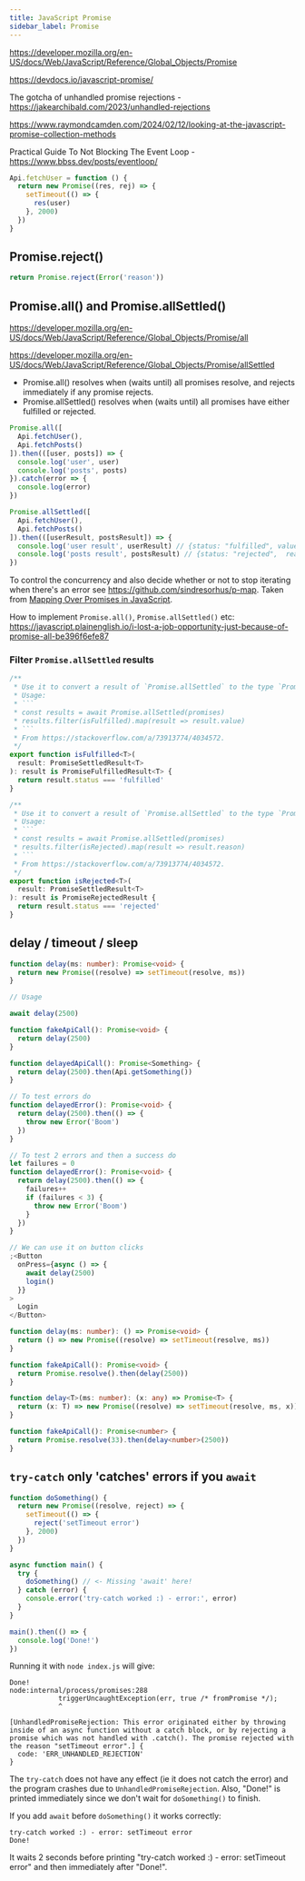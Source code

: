 ```yaml
---
title: JavaScript Promise
sidebar_label: Promise
---
```


https://developer.mozilla.org/en-US/docs/Web/JavaScript/Reference/Global_Objects/Promise

https://devdocs.io/javascript-promise/

The gotcha of unhandled promise rejections - https://jakearchibald.com/2023/unhandled-rejections

https://www.raymondcamden.com/2024/02/12/looking-at-the-javascript-promise-collection-methods

Practical Guide To Not Blocking The Event Loop - https://www.bbss.dev/posts/eventloop/

```js
Api.fetchUser = function () {
  return new Promise((res, rej) => {
    setTimeout(() => {
      res(user)
    }, 2000)
  })
}
```

## Promise.reject()

```js
return Promise.reject(Error('reason'))
```

## Promise.all() and Promise.allSettled()

https://developer.mozilla.org/en-US/docs/Web/JavaScript/Reference/Global_Objects/Promise/all

https://developer.mozilla.org/en-US/docs/Web/JavaScript/Reference/Global_Objects/Promise/allSettled

- Promise.all() resolves when (waits until) all promises resolve, and rejects immediately if any promise rejects.
- Promise.allSettled() resolves when (waits until) all promises have either fulfilled or rejected.

<!-- prettier-ignore -->
```js
Promise.all([
  Api.fetchUser(),
  Api.fetchPosts()
]).then(([user, posts]) => {
  console.log('user', user)
  console.log('posts', posts)
}).catch(error => {
  console.log(error)
})
```

<!-- prettier-ignore -->
```js
Promise.allSettled([
  Api.fetchUser(),
  Api.fetchPosts()
]).then(([userResult, postsResult]) => {
  console.log('user result', userResult) // {status: "fulfilled", value: {username: 'albert'}},
  console.log('posts result', postsResult) // {status: "rejected",  reason: Error: some error happened}
})
```

To control the concurrency and also decide whether or not to stop iterating when there's an error see https://github.com/sindresorhus/p-map. Taken from [Mapping Over Promises in JavaScript](https://www.telerik.com/blogs/mapping-promises-javascript).

How to implement `Promise.all()`, `Promise.allSettled()` etc: https://javascript.plainenglish.io/i-lost-a-job-opportunity-just-because-of-promise-all-be396f6efe87

### Filter `Promise.allSettled` results

````ts
/**
 * Use it to convert a result of `Promise.allSettled` to the type `PromiseFulfilledResult`.
 * Usage:
 * ```
 * const results = await Promise.allSettled(promises)
 * results.filter(isFulfilled).map(result => result.value)
 * ```
 * From https://stackoverflow.com/a/73913774/4034572.
 */
export function isFulfilled<T>(
  result: PromiseSettledResult<T>
): result is PromiseFulfilledResult<T> {
  return result.status === 'fulfilled'
}

/**
 * Use it to convert a result of `Promise.allSettled` to the type `PromiseRejectedResult`.
 * Usage:
 * ```
 * const results = await Promise.allSettled(promises)
 * results.filter(isRejected).map(result => result.reason)
 * ```
 * From https://stackoverflow.com/a/73913774/4034572.
 */
export function isRejected<T>(
  result: PromiseSettledResult<T>
): result is PromiseRejectedResult {
  return result.status === 'rejected'
}
````

## delay / timeout / sleep

```ts
function delay(ms: number): Promise<void> {
  return new Promise((resolve) => setTimeout(resolve, ms))
}

// Usage

await delay(2500)

function fakeApiCall(): Promise<void> {
  return delay(2500)
}

function delayedApiCall(): Promise<Something> {
  return delay(2500).then(Api.getSomething())
}

// To test errors do
function delayedError(): Promise<void> {
  return delay(2500).then(() => {
    throw new Error('Boom')
  })
}

// To test 2 errors and then a success do
let failures = 0
function delayedError(): Promise<void> {
  return delay(2500).then(() => {
    failures++
    if (failures < 3) {
      throw new Error('Boom')
    }
  })
}

// We can use it on button clicks
;<Button
  onPress={async () => {
    await delay(2500)
    login()
  }}
>
  Login
</Button>
```

```ts
function delay(ms: number): () => Promise<void> {
  return () => new Promise((resolve) => setTimeout(resolve, ms))
}

function fakeApiCall(): Promise<void> {
  return Promise.resolve().then(delay(2500))
}
```

```ts
function delay<T>(ms: number): (x: any) => Promise<T> {
  return (x: T) => new Promise((resolve) => setTimeout(resolve, ms, x))
}

function fakeApiCall(): Promise<number> {
  return Promise.resolve(33).then(delay<number>(2500))
}
```

## `try-catch` only 'catches' errors if you `await`

```js
function doSomething() {
  return new Promise((resolve, reject) => {
    setTimeout(() => {
      reject('setTimeout error')
    }, 2000)
  })
}

async function main() {
  try {
    doSomething() // <- Missing 'await' here!
  } catch (error) {
    console.error('try-catch worked :) - error:', error)
  }
}

main().then(() => {
  console.log('Done!')
})
```

Running it with `node index.js` will give:

```
Done!
node:internal/process/promises:288
            triggerUncaughtException(err, true /* fromPromise */);
            ^

[UnhandledPromiseRejection: This error originated either by throwing inside of an async function without a catch block, or by rejecting a promise which was not handled with .catch(). The promise rejected with the reason "setTimeout error".] {
  code: 'ERR_UNHANDLED_REJECTION'
}
```

The `try-catch` does not have any effect (ie it does not catch the error) and the program crashes due to `UnhandledPromiseRejection`. Also, "Done!" is printed immediately since we don't wait for `doSomething()` to finish.

If you add `await` before `doSomething()` it works correctly:

```
try-catch worked :) - error: setTimeout error
Done!
```

It waits 2 seconds before printing "try-catch worked :) - error: setTimeout error" and then immediately after "Done!".
